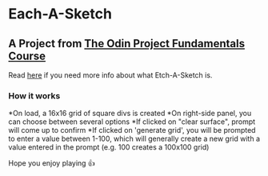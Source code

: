 # Each-A-Sketch 

## A Project from <a href="https://www.theodinproject.com/lessons/foundations-etch-a-sketch#project-solution">The Odin Project Fundamentals Course</a>

Read <a href="https://en.wikipedia.org/wiki/Etch_A_Sketch">here</a> if you need more info about what Etch-A-Sketch is.

### How it works
*On load, a 16x16 grid of square divs is created
*On right-side panel, you can choose between several options
*If clicked on "clear surface", prompt will come up to confirm
*If clicked on 'generate grid', you will be prompted to enter a value between 1-100, which will generally create a new grid with a value entered in the prompt (e.g. 100 creates a 100x100 grid)

Hope you enjoy playing :+1: